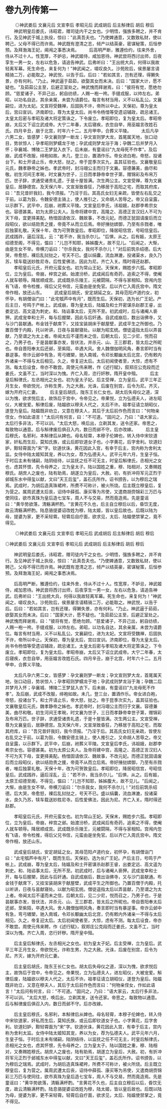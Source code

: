 # 卷九列传第一

 　　◎神武娄后 文襄元后 文宣李后 孝昭元后 武成胡后 后主斛律后 胡后 穆后 　　神武明皇后娄氏，讳昭君，赠司徒内干之女也。少明悟，强族多聘之，并不肯行。及见神武于城上执役，惊曰："此真吾夫也。"乃使婢通意，又数致私财，使以聘己，父母不得已而许焉。神武既有澄清之志，倾产以结英豪，密谋秘策，后恒参预。及拜渤海王妃，阃闱之事悉决焉。 　　后高明严断，雅遵俭约，往来外舍，侍从不过十人。性宽厚，不妒忌，神武姬侍，咸加恩待。神武尝将西讨出师，后夜孪生一男一女，左右以危急，请追告神武。后弗听曰："王出统大兵，何得以我故轻离军幕。死生命也，来复何为！"神武闻之，嗟叹良久。沙苑败后，侯景屡言请精骑二万，必能取之。神武悦，以告于后。后曰："若如其言，岂有还理，得獭失景，亦有何利。"乃止。神武逼于茹茹，欲娶其女而未决。后曰："国家大计，愿不疑也。"及茹茹公主至，后避正室处之。神武愧而拜谢焉，曰："彼将有觉，愿绝勿顾。"慈爱诸子，不异己出，躬自纺绩，人赐一袍一袴。手缝戎服，以帅左右。弟昭，以功名自达，其余亲属，未尝为请爵位。每言有材当用，义不以私乱公。文襄嗣位，进为太妃。文宣将受魏禅，后固执不许，帝所以中止。天保初，尊为皇太后，宫曰宣训。济南即位，尊为太皇太后。尚书令杨愔等受遗诏辅政，疏忌诸王。太皇太后密与孝昭及诸大将定策诛之，下令废立。孝昭即位，复为皇太后。孝昭帝崩，太后又下诏立武成帝。大宁二年春，太后寝疾，衣忽自举，用巫媪言改姓石氏。四月辛丑，崩于北宫，时年六十二。五月甲申，合葬义平陵。 　　太后凡孕六男二女，皆感梦：孕文襄则梦一断龙；孕文宣则梦大龙，首尾属天地，张口动目，势状惊人；孕孝昭则梦蠕龙于地；孕武成则梦龙浴于海；孕魏二后并梦月入怀；孕襄城、博陵二王梦鼠入衣下。后未崩，有童谣曰"九龙母死不作孝"。及后崩，武成不改服，绯袍如故。未几，登三台，置酒作乐。帝女进白袍，帝怒，投诸台下。和士开请止乐，帝大怒，挞之。帝于昆季次实九，盖其征验也。文襄敬皇后元氏，魏孝静帝之姊也。孝武帝时，封冯翊公主而归于文襄。容德兼美，曲尽和敬。初生河间王孝琬，时文襄为世子，三日而孝静帝幸世子第，赠锦彩及布帛万匹。世子辞，求通受诸贵礼遗，于是十屋皆满。次生两公主。文宣受禅，尊为文襄皇后，居静德宫。及天保六年，文宣渐致昏狂，乃移居于高阳之宅，而取其府库，曰："吾兄昔奸我妇，我今须报。"乃淫于后。其高氏女妇无亲疏，皆使左右乱交之于前。以葛为瑴，令魏安德主骑上，使人推引之，又命胡人苦辱之。帝又自呈露，以示群下。武平中，后崩，祔葬义平陵。文宣皇后李氏，讳祖娥，赵郡李希宗女也。容德甚美。初为太原公夫人。及帝将建中宫，高隆之、高德正言汉妇人不可为天下母，宜更择美配。杨愔固请依汉、魏故事，不改元妃。而德正犹固请废后而立段昭仪，欲以结勋贵之援，帝竟不从而立后焉。帝好捶挞嫔御，乃至有杀戮者，唯后独蒙礼敬。天保十年，改为可贺敦皇后。孝昭即位，降居昭信宫，号昭信皇后。武成践祚，逼后淫乱，云："若不许，我当杀尔儿。"后惧，从之。后有娠，太原王绍德至阁，不得见，愠曰："儿岂不知耶，姊姊腹大，故不见儿。"后闻之，大惭，由是生女不举。帝横刀诟曰："尔杀我女，我何不杀尔儿！"对后前筑杀绍德。后大哭，帝愈怒，裸后乱挝挞之，号天不已。盛以绢囊，流血淋漉，投诸渠水，良久乃苏，犊车载送妙胜尼寺。后性爱佛法，因此为尼。齐亡入关。隋时得还赵郡。 　　孝昭皇后元氏，开府元蛮女也。初为常山王妃。天保末，赐姓步六孤。孝昭即位，立为皇后。帝崩，梓宫之邺。始渡汾桥，武成闻后有奇药，追索之不得，使阉人就车顿辱。降居顺成宫。武成既杀乐陵王，元被閟隔，不得与家相知。宫闱内忽有飞语，帝令检推，得后父兄书信，元蛮由是坐免官。后以齐亡入周氏宫中。隋文帝作相，放还山东。 　　武成皇后胡氏，安定胡延之女。其母范阳卢道约女，初怀孕，有胡僧诣门曰："此宅瓠芦中有月"，既而生后。天保初，选为长广王妃。产后主日，号鸣于产帐上。武成崩，尊为皇太后，陆媪及和士开密谋杀赵郡王睿，出娄定远、高文遥为刺史。和、陆谄事太后，无所不至。初武成时，后与诸阉人亵狎。武成宠幸和士开，每与后握槊，因此与后奸通。自武成崩后，数出诣佛寺，又与沙门昙献通。布金钱于献席下，又挂宝装胡床于献屋壁，武成平生之所御也。乃置百僧于内殿，托以听讲，日夜与昙献寝处。以献为昭玄统。僧徒遥指太后以弄昙献，乃至谓之为太上者。帝闻太后不谨而未之信，后朝太后，见二少尼，悦而召之，乃男子也，于是昙献事亦发，皆伏法，并杀元、山、王三郡君，皆太后之所昵也。帝自晋阳奉太后还邺，至紫陌，卒遇大风。舍人魏僧伽明风角，奏言即时当有暴逆事。帝诈云邺中有急，弯弓緾槊，驰入南城，令邓长颙幽太后北宫，仍有敕内外诸亲一不得与太后相见。久之，帝复迎太后。太后初闻使者至，大惊，虑有不测。每太后设食，帝亦不敢尝。周使元伟来聘，作《述行赋》，叙郑庄公克段而迁姜氏，文虽不工，当时深以为愧。齐亡入周，恣行奸秽。隋开皇中殂。 　　后主皇后斛律氏，左丞相光之女也。初为皇太子妃。后主受禅，立为皇后。武平三年正月生女，帝欲悦光，诈称生男，为之大赦。光诛，后废在别宫，后令为尼。齐灭，嫁为开府元仁妻。 　　后主皇后胡氏，陇东王长仁女也。胡太后失母仪之道，深以为愧，欲求悦后主，故饰后于宫中，令帝见之。帝果悦，立为弘德夫人，进左昭仪，大被宠爱。斛律后废，陆媪欲以穆夫人代之，太后不许。祖孝征请立胡昭仪，遂登为皇后。陆媪既非劝立，又意在穆夫人，其后于太后前作色而言曰："何物亲侄女，作如此语言！"太后问有何言，曰："不可道。"固问之，乃曰："语大家云，太后行多非法，不可以训。"太后大怒，唤后出，立剃其发，送令还家。帝思之，每致物以通意。后与斛律废后俱召入内，数日而邺不守。后亦改嫁。 　　后主皇后穆氏，名邪利，本斛律后从婢也。母名轻霄，本穆子伦婢也，转入侍中宋钦道家，奸私而生后，莫知氏族，或云后即钦道女子也。小字黄花，后字舍利。钦道妇妒，黥轻霄面为"宋"字。钦道伏诛，黄花因此入宫，有幸于后主，宫内称为舍利太监。女侍中陆太姬知其宠，养以为女，荐为弘德夫人。武平元年六月，生皇子恒。于时后主未有储嗣，陆阴结待，以监抚之任不可无主，时皇后斛律氏，丞相光之女也，虑其怀恨，先令母养之，立为皇太子。陆以国姓之重，穆、陆相对，又奏赐姓穆氏。胡庶人之废也，陆有助焉，胡遂立为皇后，大赦。初，有折冲将军元正烈于邺城东水中得玺以献，文曰"天王后玺"，盖石氏所作。诏书颁告，以为穆后之瑞焉。武成时，为胡后造真珠裙袴，所费不可称计，被火所烧。后主既立穆皇后，复为营之。属周武遭太后丧，诏侍中薛孤、康买等为吊使，又遣商胡赍锦彩三万匹与使同往，欲市真珠为皇后造七宝车，周人不与交易，然而竟造焉。先是童谣曰："黄华势欲落，清觞满杯酌。"言黄花不久也，后主自立穆后以后，昏饮无度，故云清觞满杯酌。陆息骆提婆诏改姓为穆，陆太姬，皆以皇后故也。后既以陆为母，提婆为家，更不采轻霄。轻霄后自疗面，欲求见，太后、陆媪使禁掌之，竟不得见。

 　　◎神武娄后 文襄元后 文宣李后 孝昭元后 武成胡后 后主斛律后 胡后 穆后

◎神武娄后 文襄元后 文宣李后 孝昭元后 武成胡后 后主斛律后 胡后 穆后

　　神武明皇后娄氏，讳昭君，赠司徒内干之女也。少明悟，强族多聘之，并不肯行。及见神武于城上执役，惊曰："此真吾夫也。"乃使婢通意，又数致私财，使以聘己，父母不得已而许焉。神武既有澄清之志，倾产以结英豪，密谋秘策，后恒参预。及拜渤海王妃，阃闱之事悉决焉。

　　后高明严断，雅遵俭约，往来外舍，侍从不过十人。性宽厚，不妒忌，神武姬侍，咸加恩待。神武尝将西讨出师，后夜孪生一男一女，左右以危急，请追告神武。后弗听曰："王出统大兵，何得以我故轻离军幕。死生命也，来复何为！"神武闻之，嗟叹良久。沙苑败后，侯景屡言请精骑二万，必能取之。神武悦，以告于后。后曰："若如其言，岂有还理，得獭失景，亦有何利。"乃止。神武逼于茹茹，欲娶其女而未决。后曰："国家大计，愿不疑也。"及茹茹公主至，后避正室处之。神武愧而拜谢焉，曰："彼将有觉，愿绝勿顾。"慈爱诸子，不异己出，躬自纺绩，人赐一袍一袴。手缝戎服，以帅左右。弟昭，以功名自达，其余亲属，未尝为请爵位。每言有材当用，义不以私乱公。文襄嗣位，进为太妃。文宣将受魏禅，后固执不许，帝所以中止。天保初，尊为皇太后，宫曰宣训。济南即位，尊为太皇太后。尚书令杨愔等受遗诏辅政，疏忌诸王。太皇太后密与孝昭及诸大将定策诛之，下令废立。孝昭即位，复为皇太后。孝昭帝崩，太后又下诏立武成帝。大宁二年春，太后寝疾，衣忽自举，用巫媪言改姓石氏。四月辛丑，崩于北宫，时年六十二。五月甲申，合葬义平陵。

　　太后凡孕六男二女，皆感梦：孕文襄则梦一断龙；孕文宣则梦大龙，首尾属天地，张口动目，势状惊人；孕孝昭则梦蠕龙于地；孕武成则梦龙浴于海；孕魏二后并梦月入怀；孕襄城、博陵二王梦鼠入衣下。后未崩，有童谣曰"九龙母死不作孝"。及后崩，武成不改服，绯袍如故。未几，登三台，置酒作乐。帝女进白袍，帝怒，投诸台下。和士开请止乐，帝大怒，挞之。帝于昆季次实九，盖其征验也。文襄敬皇后元氏，魏孝静帝之姊也。孝武帝时，封冯翊公主而归于文襄。容德兼美，曲尽和敬。初生河间王孝琬，时文襄为世子，三日而孝静帝幸世子第，赠锦彩及布帛万匹。世子辞，求通受诸贵礼遗，于是十屋皆满。次生两公主。文宣受禅，尊为文襄皇后，居静德宫。及天保六年，文宣渐致昏狂，乃移居于高阳之宅，而取其府库，曰："吾兄昔奸我妇，我今须报。"乃淫于后。其高氏女妇无亲疏，皆使左右乱交之于前。以葛为瑴，令魏安德主骑上，使人推引之，又命胡人苦辱之。帝又自呈露，以示群下。武平中，后崩，祔葬义平陵。文宣皇后李氏，讳祖娥，赵郡李希宗女也。容德甚美。初为太原公夫人。及帝将建中宫，高隆之、高德正言汉妇人不可为天下母，宜更择美配。杨愔固请依汉、魏故事，不改元妃。而德正犹固请废后而立段昭仪，欲以结勋贵之援，帝竟不从而立后焉。帝好捶挞嫔御，乃至有杀戮者，唯后独蒙礼敬。天保十年，改为可贺敦皇后。孝昭即位，降居昭信宫，号昭信皇后。武成践祚，逼后淫乱，云："若不许，我当杀尔儿。"后惧，从之。后有娠，太原王绍德至阁，不得见，愠曰："儿岂不知耶，姊姊腹大，故不见儿。"后闻之，大惭，由是生女不举。帝横刀诟曰："尔杀我女，我何不杀尔儿！"对后前筑杀绍德。后大哭，帝愈怒，裸后乱挝挞之，号天不已。盛以绢囊，流血淋漉，投诸渠水，良久乃苏，犊车载送妙胜尼寺。后性爱佛法，因此为尼。齐亡入关。隋时得还赵郡。

　　孝昭皇后元氏，开府元蛮女也。初为常山王妃。天保末，赐姓步六孤。孝昭即位，立为皇后。帝崩，梓宫之邺。始渡汾桥，武成闻后有奇药，追索之不得，使阉人就车顿辱。降居顺成宫。武成既杀乐陵王，元被閟隔，不得与家相知。宫闱内忽有飞语，帝令检推，得后父兄书信，元蛮由是坐免官。后以齐亡入周氏宫中。隋文帝作相，放还山东。

　　武成皇后胡氏，安定胡延之女。其母范阳卢道约女，初怀孕，有胡僧诣门曰："此宅瓠芦中有月"，既而生后。天保初，选为长广王妃。产后主日，号鸣于产帐上。武成崩，尊为皇太后，陆媪及和士开密谋杀赵郡王睿，出娄定远、高文遥为刺史。和、陆谄事太后，无所不至。初武成时，后与诸阉人亵狎。武成宠幸和士开，每与后握槊，因此与后奸通。自武成崩后，数出诣佛寺，又与沙门昙献通。布金钱于献席下，又挂宝装胡床于献屋壁，武成平生之所御也。乃置百僧于内殿，托以听讲，日夜与昙献寝处。以献为昭玄统。僧徒遥指太后以弄昙献，乃至谓之为太上者。帝闻太后不谨而未之信，后朝太后，见二少尼，悦而召之，乃男子也，于是昙献事亦发，皆伏法，并杀元、山、王三郡君，皆太后之所昵也。帝自晋阳奉太后还邺，至紫陌，卒遇大风。舍人魏僧伽明风角，奏言即时当有暴逆事。帝诈云邺中有急，弯弓緾槊，驰入南城，令邓长颙幽太后北宫，仍有敕内外诸亲一不得与太后相见。久之，帝复迎太后。太后初闻使者至，大惊，虑有不测。每太后设食，帝亦不敢尝。周使元伟来聘，作《述行赋》，叙郑庄公克段而迁姜氏，文虽不工，当时深以为愧。齐亡入周，恣行奸秽。隋开皇中殂。

　　后主皇后斛律氏，左丞相光之女也。初为皇太子妃。后主受禅，立为皇后。武平三年正月生女，帝欲悦光，诈称生男，为之大赦。光诛，后废在别宫，后令为尼。齐灭，嫁为开府元仁妻。

　　后主皇后胡氏，陇东王长仁女也。胡太后失母仪之道，深以为愧，欲求悦后主，故饰后于宫中，令帝见之。帝果悦，立为弘德夫人，进左昭仪，大被宠爱。斛律后废，陆媪欲以穆夫人代之，太后不许。祖孝征请立胡昭仪，遂登为皇后。陆媪既非劝立，又意在穆夫人，其后于太后前作色而言曰："何物亲侄女，作如此语言！"太后问有何言，曰："不可道。"固问之，乃曰："语大家云，太后行多非法，不可以训。"太后大怒，唤后出，立剃其发，送令还家。帝思之，每致物以通意。后与斛律废后俱召入内，数日而邺不守。后亦改嫁。

　　后主皇后穆氏，名邪利，本斛律后从婢也。母名轻霄，本穆子伦婢也，转入侍中宋钦道家，奸私而生后，莫知氏族，或云后即钦道女子也。小字黄花，后字舍利。钦道妇妒，黥轻霄面为"宋"字。钦道伏诛，黄花因此入宫，有幸于后主，宫内称为舍利太监。女侍中陆太姬知其宠，养以为女，荐为弘德夫人。武平元年六月，生皇子恒。于时后主未有储嗣，陆阴结待，以监抚之任不可无主，时皇后斛律氏，丞相光之女也，虑其怀恨，先令母养之，立为皇太子。陆以国姓之重，穆、陆相对，又奏赐姓穆氏。胡庶人之废也，陆有助焉，胡遂立为皇后，大赦。初，有折冲将军元正烈于邺城东水中得玺以献，文曰"天王后玺"，盖石氏所作。诏书颁告，以为穆后之瑞焉。武成时，为胡后造真珠裙袴，所费不可称计，被火所烧。后主既立穆皇后，复为营之。属周武遭太后丧，诏侍中薛孤、康买等为吊使，又遣商胡赍锦彩三万匹与使同往，欲市真珠为皇后造七宝车，周人不与交易，然而竟造焉。先是童谣曰："黄华势欲落，清觞满杯酌。"言黄花不久也，后主自立穆后以后，昏饮无度，故云清觞满杯酌。陆息骆提婆诏改姓为穆，陆太姬，皆以皇后故也。后既以陆为母，提婆为家，更不采轻霄。轻霄后自疗面，欲求见，太后、陆媪使禁掌之，竟不得见。